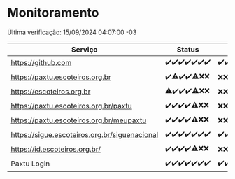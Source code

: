 # Monitoramento

Última verificação: 15/09/2024 04:07:00 -03

|Serviço|Status|Últimas 24h|
|---|---|---|
|https://github.com|<span title="2024-09-08: OK=23">✔️</span><span title="2024-09-09: OK=23">✔️</span><span title="2024-09-10: OK=23">✔️</span><span title="2024-09-11: OK=23">✔️</span><span title="2024-09-12: OK=23">✔️</span><span title="2024-09-13: OK=23">✔️</span><span title="2024-09-14: OK=6">✔️</span>|<span title="14/09/2024 04:07:00 -03 : 200">✔️</span><span title="14/09/2024 05:10:00 -03 : 200">✔️</span><span title="14/09/2024 06:08:00 -03 : 200">✔️</span><span title="14/09/2024 07:07:00 -03 : 200">✔️</span><span title="14/09/2024 08:04:00 -03 : 200">✔️</span><span title="14/09/2024 09:12:00 -03 : 200">✔️</span><span title="14/09/2024 10:11:00 -03 : 200">✔️</span><span title="14/09/2024 11:06:00 -03 : 200">✔️</span><span title="14/09/2024 12:07:00 -03 : 200">✔️</span><span title="14/09/2024 13:08:00 -03 : 200">✔️</span><span title="14/09/2024 14:07:00 -03 : 200">✔️</span><span title="14/09/2024 15:09:00 -03 : 200">✔️</span><span title="14/09/2024 16:04:00 -03 : 200">✔️</span><span title="14/09/2024 17:08:00 -03 : 200">✔️</span><span title="14/09/2024 18:06:00 -03 : 200">✔️</span><span title="14/09/2024 19:07:00 -03 : 200">✔️</span><span title="14/09/2024 20:07:00 -03 : 200">✔️</span><span title="14/09/2024 21:42:00 -03 : 200">✔️</span><span title="14/09/2024 23:14:00 -03 : 200">✔️</span><span title="15/09/2024 00:14:00 -03 : 200">✔️</span><span title="15/09/2024 01:09:00 -03 : 200">✔️</span><span title="15/09/2024 02:08:00 -03 : 200">✔️</span><span title="15/09/2024 03:10:00 -03 : 200">✔️</span><span title="15/09/2024 04:07:00 -03 : 200">✔️</span>|
|https://paxtu.escoteiros.org.br|<span title="2024-09-08: OK=23">✔️</span><span title="2024-09-09: OK=21, Falhas=2">⚠️</span><span title="2024-09-10: OK=23">✔️</span><span title="2024-09-11: OK=23">✔️</span><span title="2024-09-12: OK=19, Falhas=4">⚠️</span><span title="2024-09-13: Falhas=23">❌</span><span title="2024-09-14: Falhas=6">❌</span>|<span title="14/09/2024 04:07:00 -03 : 403">❌</span><span title="14/09/2024 05:10:00 -03 : 403">❌</span><span title="14/09/2024 06:08:00 -03 : 403">❌</span><span title="14/09/2024 07:07:00 -03 : 403">❌</span><span title="14/09/2024 08:04:00 -03 : 403">❌</span><span title="14/09/2024 09:12:00 -03 : 403">❌</span><span title="14/09/2024 10:11:00 -03 : 403">❌</span><span title="14/09/2024 11:06:00 -03 : 403">❌</span><span title="14/09/2024 12:07:00 -03 : 403">❌</span><span title="14/09/2024 13:08:00 -03 : 403">❌</span><span title="14/09/2024 14:07:00 -03 : 403">❌</span><span title="14/09/2024 15:09:00 -03 : 403">❌</span><span title="14/09/2024 16:04:00 -03 : 403">❌</span><span title="14/09/2024 17:08:00 -03 : 403">❌</span><span title="14/09/2024 18:06:00 -03 : 403">❌</span><span title="14/09/2024 19:07:00 -03 : 403">❌</span><span title="14/09/2024 20:07:00 -03 : 403">❌</span><span title="14/09/2024 21:42:00 -03 : 403">❌</span><span title="14/09/2024 23:14:00 -03 : 403">❌</span><span title="15/09/2024 00:14:00 -03 : 403">❌</span><span title="15/09/2024 01:09:00 -03 : 403">❌</span><span title="15/09/2024 02:08:00 -03 : 403">❌</span><span title="15/09/2024 03:10:00 -03 : 403">❌</span><span title="15/09/2024 04:07:00 -03 : 403">❌</span>|
|https://escoteiros.org.br|<span title="2024-09-08: OK=22, Falhas=1">⚠️</span><span title="2024-09-09: OK=23">✔️</span><span title="2024-09-10: OK=23">✔️</span><span title="2024-09-11: OK=23">✔️</span><span title="2024-09-12: OK=19, Falhas=4">⚠️</span><span title="2024-09-13: Falhas=23">❌</span><span title="2024-09-14: Falhas=6">❌</span>|<span title="14/09/2024 04:07:00 -03 : 403">❌</span><span title="14/09/2024 05:10:00 -03 : 403">❌</span><span title="14/09/2024 06:08:00 -03 : 403">❌</span><span title="14/09/2024 07:07:00 -03 : 403">❌</span><span title="14/09/2024 08:04:00 -03 : 403">❌</span><span title="14/09/2024 09:12:00 -03 : 403">❌</span><span title="14/09/2024 10:11:00 -03 : 403">❌</span><span title="14/09/2024 11:06:00 -03 : 403">❌</span><span title="14/09/2024 12:07:00 -03 : 403">❌</span><span title="14/09/2024 13:08:00 -03 : 403">❌</span><span title="14/09/2024 14:07:00 -03 : 403">❌</span><span title="14/09/2024 15:09:00 -03 : 403">❌</span><span title="14/09/2024 16:04:00 -03 : 403">❌</span><span title="14/09/2024 17:08:00 -03 : 403">❌</span><span title="14/09/2024 18:06:00 -03 : 403">❌</span><span title="14/09/2024 19:07:00 -03 : 403">❌</span><span title="14/09/2024 20:07:00 -03 : 403">❌</span><span title="14/09/2024 21:42:00 -03 : 403">❌</span><span title="14/09/2024 23:14:00 -03 : 403">❌</span><span title="15/09/2024 00:14:00 -03 : 403">❌</span><span title="15/09/2024 01:09:00 -03 : 403">❌</span><span title="15/09/2024 02:08:00 -03 : 403">❌</span><span title="15/09/2024 03:10:00 -03 : 403">❌</span><span title="15/09/2024 04:07:00 -03 : 403">❌</span>|
|https://paxtu.escoteiros.org.br/paxtu|<span title="2024-09-08: OK=23">✔️</span><span title="2024-09-09: OK=23">✔️</span><span title="2024-09-10: OK=23">✔️</span><span title="2024-09-11: OK=23">✔️</span><span title="2024-09-12: OK=19, Falhas=4">⚠️</span><span title="2024-09-13: Falhas=23">❌</span><span title="2024-09-14: Falhas=6">❌</span>|<span title="14/09/2024 04:07:00 -03 : 403">❌</span><span title="14/09/2024 05:10:00 -03 : 403">❌</span><span title="14/09/2024 06:08:00 -03 : 403">❌</span><span title="14/09/2024 07:07:00 -03 : 403">❌</span><span title="14/09/2024 08:04:00 -03 : 403">❌</span><span title="14/09/2024 09:12:00 -03 : 403">❌</span><span title="14/09/2024 10:11:00 -03 : 403">❌</span><span title="14/09/2024 11:06:00 -03 : 403">❌</span><span title="14/09/2024 12:07:00 -03 : 403">❌</span><span title="14/09/2024 13:08:00 -03 : 403">❌</span><span title="14/09/2024 14:07:00 -03 : 403">❌</span><span title="14/09/2024 15:09:00 -03 : 403">❌</span><span title="14/09/2024 16:04:00 -03 : 403">❌</span><span title="14/09/2024 17:08:00 -03 : 403">❌</span><span title="14/09/2024 18:06:00 -03 : 403">❌</span><span title="14/09/2024 19:07:00 -03 : 403">❌</span><span title="14/09/2024 20:07:00 -03 : 403">❌</span><span title="14/09/2024 21:42:00 -03 : 403">❌</span><span title="14/09/2024 23:14:00 -03 : 403">❌</span><span title="15/09/2024 00:14:00 -03 : 403">❌</span><span title="15/09/2024 01:09:00 -03 : 403">❌</span><span title="15/09/2024 02:08:00 -03 : 403">❌</span><span title="15/09/2024 03:10:00 -03 : 403">❌</span><span title="15/09/2024 04:07:00 -03 : 403">❌</span>|
|https://paxtu.escoteiros.org.br/meupaxtu|<span title="2024-09-08: OK=23">✔️</span><span title="2024-09-09: OK=23">✔️</span><span title="2024-09-10: OK=23">✔️</span><span title="2024-09-11: OK=23">✔️</span><span title="2024-09-12: OK=19, Falhas=4">⚠️</span><span title="2024-09-13: Falhas=23">❌</span><span title="2024-09-14: Falhas=6">❌</span>|<span title="14/09/2024 04:07:00 -03 : 403">❌</span><span title="14/09/2024 05:10:00 -03 : 403">❌</span><span title="14/09/2024 06:08:00 -03 : 403">❌</span><span title="14/09/2024 07:07:00 -03 : 403">❌</span><span title="14/09/2024 08:04:00 -03 : 403">❌</span><span title="14/09/2024 09:12:00 -03 : 403">❌</span><span title="14/09/2024 10:11:00 -03 : 403">❌</span><span title="14/09/2024 11:06:00 -03 : 403">❌</span><span title="14/09/2024 12:07:00 -03 : 403">❌</span><span title="14/09/2024 13:08:00 -03 : 403">❌</span><span title="14/09/2024 14:07:00 -03 : 403">❌</span><span title="14/09/2024 15:09:00 -03 : 403">❌</span><span title="14/09/2024 16:04:00 -03 : 403">❌</span><span title="14/09/2024 17:08:00 -03 : 403">❌</span><span title="14/09/2024 18:06:00 -03 : 403">❌</span><span title="14/09/2024 19:07:00 -03 : 403">❌</span><span title="14/09/2024 20:07:00 -03 : 403">❌</span><span title="14/09/2024 21:42:00 -03 : 403">❌</span><span title="14/09/2024 23:14:00 -03 : 403">❌</span><span title="15/09/2024 00:14:00 -03 : 403">❌</span><span title="15/09/2024 01:09:00 -03 : 403">❌</span><span title="15/09/2024 02:08:00 -03 : 403">❌</span><span title="15/09/2024 03:10:00 -03 : 403">❌</span><span title="15/09/2024 04:07:00 -03 : 403">❌</span>|
|https://sigue.escoteiros.org.br/siguenacional|<span title="2024-09-08: OK=23">✔️</span><span title="2024-09-09: OK=23">✔️</span><span title="2024-09-10: OK=23">✔️</span><span title="2024-09-11: OK=23">✔️</span><span title="2024-09-12: OK=23">✔️</span><span title="2024-09-13: OK=23">✔️</span><span title="2024-09-14: OK=6">✔️</span>|<span title="14/09/2024 04:07:00 -03 : 200">✔️</span><span title="14/09/2024 05:10:00 -03 : 200">✔️</span><span title="14/09/2024 06:08:00 -03 : 200">✔️</span><span title="14/09/2024 07:07:00 -03 : 200">✔️</span><span title="14/09/2024 08:04:00 -03 : 200">✔️</span><span title="14/09/2024 09:12:00 -03 : 200">✔️</span><span title="14/09/2024 10:11:00 -03 : 200">✔️</span><span title="14/09/2024 11:06:00 -03 : 200">✔️</span><span title="14/09/2024 12:07:00 -03 : 200">✔️</span><span title="14/09/2024 13:08:00 -03 : 200">✔️</span><span title="14/09/2024 14:07:00 -03 : 200">✔️</span><span title="14/09/2024 15:09:00 -03 : 200">✔️</span><span title="14/09/2024 16:04:00 -03 : 200">✔️</span><span title="14/09/2024 17:08:00 -03 : 200">✔️</span><span title="14/09/2024 18:06:00 -03 : 200">✔️</span><span title="14/09/2024 19:07:00 -03 : 200">✔️</span><span title="14/09/2024 20:07:00 -03 : 200">✔️</span><span title="14/09/2024 21:42:00 -03 : 200">✔️</span><span title="14/09/2024 23:14:00 -03 : 200">✔️</span><span title="15/09/2024 00:14:00 -03 : 200">✔️</span><span title="15/09/2024 01:09:00 -03 : 200">✔️</span><span title="15/09/2024 02:08:00 -03 : 200">✔️</span><span title="15/09/2024 03:10:00 -03 : 200">✔️</span><span title="15/09/2024 04:07:00 -03 : 200">✔️</span>|
|https://id.escoteiros.org.br/|<span title="2024-09-08: OK=23">✔️</span><span title="2024-09-09: OK=23">✔️</span><span title="2024-09-10: OK=23">✔️</span><span title="2024-09-11: OK=23">✔️</span><span title="2024-09-12: OK=19, Falhas=4">⚠️</span><span title="2024-09-13: Falhas=23">❌</span><span title="2024-09-14: Falhas=6">❌</span>|<span title="14/09/2024 04:07:00 -03 : 403">❌</span><span title="14/09/2024 05:10:00 -03 : 403">❌</span><span title="14/09/2024 06:08:00 -03 : 403">❌</span><span title="14/09/2024 07:07:00 -03 : 403">❌</span><span title="14/09/2024 08:04:00 -03 : 403">❌</span><span title="14/09/2024 09:12:00 -03 : 403">❌</span><span title="14/09/2024 10:11:00 -03 : 403">❌</span><span title="14/09/2024 11:06:00 -03 : 403">❌</span><span title="14/09/2024 12:07:00 -03 : 403">❌</span><span title="14/09/2024 13:08:00 -03 : 403">❌</span><span title="14/09/2024 14:07:00 -03 : 403">❌</span><span title="14/09/2024 15:09:00 -03 : 403">❌</span><span title="14/09/2024 16:04:00 -03 : 403">❌</span><span title="14/09/2024 17:08:00 -03 : 403">❌</span><span title="14/09/2024 18:06:00 -03 : 403">❌</span><span title="14/09/2024 19:07:00 -03 : 403">❌</span><span title="14/09/2024 20:07:00 -03 : 403">❌</span><span title="14/09/2024 21:42:00 -03 : 403">❌</span><span title="14/09/2024 23:14:00 -03 : 403">❌</span><span title="15/09/2024 00:14:00 -03 : 403">❌</span><span title="15/09/2024 01:09:00 -03 : 403">❌</span><span title="15/09/2024 02:08:00 -03 : 403">❌</span><span title="15/09/2024 03:10:00 -03 : 403">❌</span><span title="15/09/2024 04:07:00 -03 : 403">❌</span>|
|Paxtu Login|<span title="2024-09-08: OK=23">✔️</span><span title="2024-09-09: OK=23">✔️</span><span title="2024-09-10: OK=23">✔️</span><span title="2024-09-11: OK=23">✔️</span><span title="2024-09-12: OK=23">✔️</span><span title="2024-09-13: OK=23">✔️</span><span title="2024-09-14: OK=6">✔️</span>|<span title="14/09/2024 04:07:00 -03 : 200">✔️</span><span title="14/09/2024 05:10:00 -03 : 200">✔️</span><span title="14/09/2024 06:08:00 -03 : 200">✔️</span><span title="14/09/2024 07:07:00 -03 : 200">✔️</span><span title="14/09/2024 08:04:00 -03 : 200">✔️</span><span title="14/09/2024 09:12:00 -03 : 200">✔️</span><span title="14/09/2024 10:11:00 -03 : 200">✔️</span><span title="14/09/2024 11:06:00 -03 : 200">✔️</span><span title="14/09/2024 12:07:00 -03 : 200">✔️</span><span title="14/09/2024 13:08:00 -03 : 200">✔️</span><span title="14/09/2024 14:07:00 -03 : 200">✔️</span><span title="14/09/2024 15:09:00 -03 : 200">✔️</span><span title="14/09/2024 16:04:00 -03 : 200">✔️</span><span title="14/09/2024 17:08:00 -03 : 200">✔️</span><span title="14/09/2024 18:06:00 -03 : 200">✔️</span><span title="14/09/2024 19:07:00 -03 : 200">✔️</span><span title="14/09/2024 20:07:00 -03 : 200">✔️</span><span title="14/09/2024 21:42:00 -03 : 200">✔️</span><span title="14/09/2024 23:14:00 -03 : 200">✔️</span><span title="15/09/2024 00:14:00 -03 : 200">✔️</span><span title="15/09/2024 01:09:00 -03 : 200">✔️</span><span title="15/09/2024 02:08:00 -03 : 200">✔️</span><span title="15/09/2024 03:10:00 -03 : 200">✔️</span><span title="15/09/2024 04:07:00 -03 : 200">✔️</span>|
